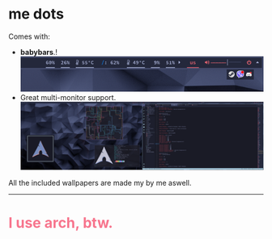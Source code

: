 # me dots


Comes with: 
- **babybars**.! \
![babybars](https://raw.githubusercontent.com/cordlesscoder/dots/main/babybar.png)
- Great multi-monitor support. \
![multimonitor workspaces, per monitor EVERYTHING](https://raw.githubusercontent.com/cordlesscoder/dots/main/Multimon.png)

All the included wallpapers are made my by me aswell.


---
<h1><span style="color:#f7768e">I use arch, btw.</span></h1>
